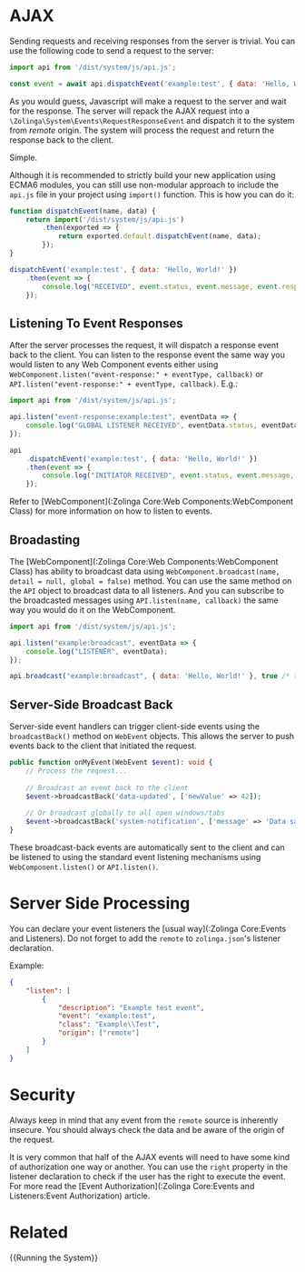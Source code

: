 # AJAX

Sending requests and receiving responses from the server is trivial. You can use the following code to send a request to the server:

```javascript
import api from '/dist/system/js/api.js';

const event = await api.dispatchEvent('example:test', { data: 'Hello, World!' });
```

As you would guess, Javascript will make a request to the server and wait for the response. The server will repack the AJAX request into a `\Zolinga\System\Events\RequestResponseEvent` and dispatch it to the system from *remote* origin. The system will process the request and return the response back to the client.

Simple.

Although it is recommended to strictly build your new application using ECMA6 modules, you can still use non-modular approach to include the `api.js` file in your project using `import()` function. This is how you can do it:

```javascript
function dispatchEvent(name, data) {
    return import('/dist/system/js/api.js')
        .then(exported => {
            return exported.default.dispatchEvent(name, data);
        });
}

dispatchEvent('example:test', { data: 'Hello, World!' })
    .then(event => {
        console.log("RECEIVED", event.status, event.message, event.response);
    });
```

## Listening To Event Responses

After the server processes the request, it will dispatch a response event back to the client. You can listen to the response event the same way you would listen to any Web Component events either using
`WebComponent.listen("event-response:" + eventType, callback)` or `API.listen("event-response:" + eventType, callback)`. E.g.:

```javascript
import api from '/dist/system/js/api.js';

api.listen("event-response:example:test", eventData => {
    console.log("GLOBAL LISTENER RECEIVED", eventData.status, eventData.message, eventData.response);
});

api
    .dispatchEvent('example:test', { data: 'Hello, World!' })
    .then(event => {
        console.log("INITIATOR RECEIVED", event.status, event.message, event.response);
    });
```

Refer to [WebComponent](:Zolinga Core:Web Components:WebComponent Class) for more information on how to listen to events.

## Broadasting

The [WebComponent](:Zolinga Core:Web Components:WebComponent Class) has ability to broadcast data using `WebComponent.broadcast(name, detail = null, global = false)` method. You can use the same method on the `API` object to broadcast data to all listeners. And you can subscribe to the broadcasted messages using `API.listen(name, callback)` the same way you would do it on the WebComponent. 

```javascript
import api from '/dist/system/js/api.js';

api.listen("example:broadcast", eventData => {
    console.log("LISTENER", eventData);
});

api.broadcast("example:broadcast", { data: 'Hello, World!' }, true /* to all windows */);
```

## Server-Side Broadcast Back

Server-side event handlers can trigger client-side events using the `broadcastBack()` method on `WebEvent` objects. This allows the server to push events back to the client that initiated the request.

```php
public function onMyEvent(WebEvent $event): void {
    // Process the request...
    
    // Broadcast an event back to the client
    $event->broadcastBack('data-updated', ['newValue' => 42]);
    
    // Or broadcast globally to all open windows/tabs
    $event->broadcastBack('system-notification', ['message' => 'Data saved'], true);
}
```

These broadcast-back events are automatically sent to the client and can be listened to using the standard event listening mechanisms using `WebComponent.listen()` or `API.listen()`.

# Server Side Processing

You can declare your event listeners the [usual way](:Zolinga Core:Events and Listeners). Do not forget to add the `remote` to `zolinga.json`'s listener declaration.

Example: 

```json
{
    "listen": [
        {
            "description": "Example test event",
            "event": "example:test",
            "class": "Example\\Test",
            "origin": ["remote"]
        }
    ]
}
```

# Security

Always keep in mind that any event from the `remote` source is inherently insecure. You should always check the data and be aware of the origin of the request.

It is very common that half of the AJAX events will need to have some kind of authorization one way or another. You can use the `right` property in the listener declaration to check if the user has the right to execute the event. For more read the [Event Authorization](:Zolinga Core:Events and Listeners:Event Authorization) article.


# Related
{{Running the System}}